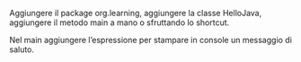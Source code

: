 Aggiungere il package org.learning, aggiungere la classe HelloJava, aggiungere il metodo main a mano o sfruttando lo shortcut.

Nel main aggiungere l’espressione per stampare in console un messaggio di saluto.
